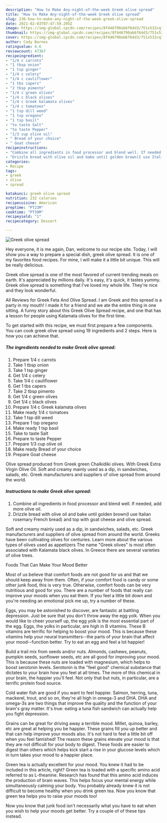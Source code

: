 ```yaml
---
description: "How to Make Any-night-of-the-week Greek olive spread"
title: "How to Make Any-night-of-the-week Greek olive spread"
slug: 236-how-to-make-any-night-of-the-week-greek-olive-spread
date: 2021-02-03T07:47:59.295Z
image: https://img-global.cpcdn.com/recipes/8f446790ab6f64d3/751x532cq70/greek-olive-spread-recipe-main-photo.jpg
thumbnail: https://img-global.cpcdn.com/recipes/8f446790ab6f64d3/751x532cq70/greek-olive-spread-recipe-main-photo.jpg
cover: https://img-global.cpcdn.com/recipes/8f446790ab6f64d3/751x532cq70/greek-olive-spread-recipe-main-photo.jpg
author: Cody Barnes
ratingvalue: 4.6
reviewcount: 47367
recipeingredient:
- "1/4 c carrots"
- "1 tbsp onion"
- "1 tsp ginger"
- "1/4 c celery"
- "1/4 c cauliflower"
- "1 tbs capers"
- "2 tbsp pimento"
- "1/4 c green olives"
- "1/4 c black olives"
- "1/4 c Greek kalamata olives"
- "1/4 c tomatoes"
- "1 tsp dill weed"
- "1 tsp oregano"
- "1 tsp basil"
- "to taste Salt"
- "to taste Pepper"
- "1/3 cup olive oil"
- " Bread of your choice"
- " Goat cheese"
recipeinstructions:
- "Combine all ingredients in food processor and blend well. If needed, add more olive oil."
- "Drizzle bread with olive oil and bake until golden brown(I use Italian rosemary French bread) and top with goat cheese and olive spread."
categories:
- Recipe
tags:
- greek
- olive
- spread

katakunci: greek olive spread 
nutrition: 232 calories
recipecuisine: American
preptime: "PT23M"
cooktime: "PT39M"
recipeyield: "1"
recipecategory: Dessert

---
```



![Greek olive spread](https://img-global.cpcdn.com/recipes/8f446790ab6f64d3/751x532cq70/greek-olive-spread-recipe-main-photo.jpg)

Hey everyone, it is me again, Dan, welcome to our recipe site. Today, I will show you a way to prepare a special dish, greek olive spread. It is one of my favorites food recipes. For mine, I will make it a little bit unique. This will be really delicious.

Greek olive spread is one of the most favored of current trending meals on earth. It's appreciated by millions daily. It's easy, it's quick, it tastes yummy. Greek olive spread is something that I've loved my whole life. They're nice and they look wonderful.

All Reviews for Greek Feta And Olive Spread. I am Greek and this spread is a party in my mouth! I made it for a friend and we ate the entire thing in one sitting. A funny story about this Greek Olive Spread recipe, and one that has a lesson for people using Kalamata olives for the first time.


To get started with this recipe, we must first prepare a few components. You can cook greek olive spread using 19 ingredients and 2 steps. Here is how you can achieve that.

<!--inarticleads1-->

##### The ingredients needed to make Greek olive spread:

1. Prepare 1/4 c carrots
1. Take 1 tbsp onion
1. Take 1 tsp ginger
1. Get 1/4 c celery
1. Take 1/4 c cauliflower
1. Get 1 tbs capers
1. Take 2 tbsp pimento
1. Get 1/4 c green olives
1. Get 1/4 c black olives
1. Prepare 1/4 c Greek kalamata olives
1. Make ready 1/4 c tomatoes
1. Take 1 tsp dill weed
1. Prepare 1 tsp oregano
1. Make ready 1 tsp basil
1. Take to taste Salt
1. Prepare to taste Pepper
1. Prepare 1/3 cup olive oil
1. Make ready  Bread of your choice
1. Prepare  Goat cheese


Olive spread produced from Greek green Chalkidiki olives. With Greek Extra Virgin Olive Oil. Soft and creamy mainly used as a dip, in sandwiches, salads, etc. Greek manufacturers and suppliers of olive spread from around the world. 

<!--inarticleads2-->

##### Instructions to make Greek olive spread:

1. Combine all ingredients in food processor and blend well. If needed, add more olive oil.
1. Drizzle bread with olive oil and bake until golden brown(I use Italian rosemary French bread) and top with goat cheese and olive spread.


Soft and creamy mainly used as a dip, in sandwiches, salads, etc. Greek manufacturers and suppliers of olive spread from around the world. Greeks have been cultivating olives for centuries. Learn more about the various types of olives used as appetizers The name &#34;Greek olives&#34; is most often associated with Kalamata black olives. In Greece there are several varieties of olive trees. 

Foods That Can Make Your Mood Better


Most of us believe that comfort foods are not good for us and that we should keep away from them. Often, if your comfort food is candy or some other junk food, this is very true. Otherwise, comfort foods can be very nutritious and good for you. There are a number of foods that really can improve your moods when you eat them. If you feel a little bit down and you're needing an emotional pick me up, try a number of these.

Eggs, you may be astonished to discover, are fantastic at battling depression. Just be sure that you don't throw away the egg yolk. When you would like to cheer yourself up, the egg yolk is the most essential part of the egg. Eggs, the yolks in particular, are high in B vitamins. These B vitamins are terrific for helping to boost your mood. This is because these vitamins help your neural transmitters--the parts of your brain that affect your mood--function better. Try to eat an egg and feel a lot happier!

Build a trail mix from seeds and/or nuts. Almonds, cashews, peanuts, pumpkin seeds, sunflower seeds, etc are all good for improving your mood. This is because these nuts are loaded with magnesium, which helps to boost serotonin levels. Serotonin is the "feel good" chemical substance that dictates to your brain how you feel at all times. The more of this chemical in your brain, the happier you'll feel. Not only that but nuts, in particular, are a terrific protein food source.

Cold water fish are good if you want to feel happier. Salmon, herring, tuna, mackerel, trout, and so on, they're all high in omega-3 and DHA. DHA and omega-3s are two things that improve the quality and the function of your brain's gray matter. It's true: eating a tuna fish sandwich can actually help you fight depression. 

Grains can be great for driving away a terrible mood. Millet, quinoa, barley, etc are great at helping you be happier. These grains fill you up better and that can help improve your moods also. It's not hard to feel a little bit off when you feel famished! The reason these grains elevate your mood is that they are not difficult for your body to digest. These foods are easier to digest than others which helps kick start a rise in your glucose levels which in turn takes your mood to a happier place.

Green tea is actually excellent for your mood. You knew it had to be included in this article, right? Green tea is loaded with a specific amino acid referred to as L-theanine. Research has found that this amino acid induces the production of brain waves. This helps focus your mental energy while simultaneously calming your body. You probably already knew it is not difficult to become healthy when you drink green tea. Now you know that green tea helps you to raise your moods too!

Now you know that junk food isn't necessarily what you have to eat when you wish to help your moods get better. Try  a  couple of  of  these  tips  instead.

